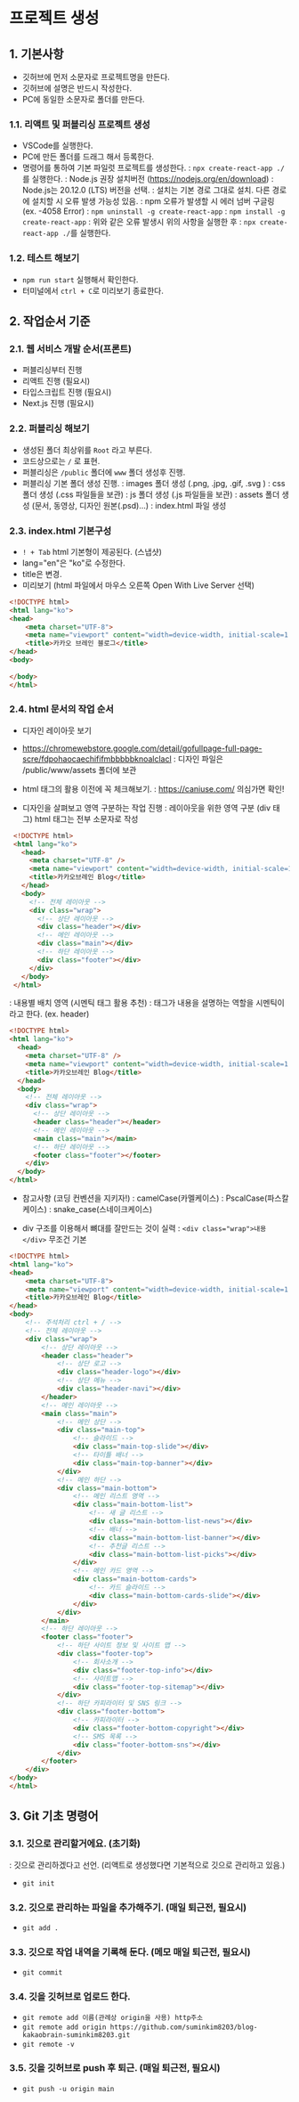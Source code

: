 # 프로젝트 생성

## 1. 기본사항
- 깃허브에 먼저 소문자로 프로젝트명을 만든다.
- 깃허브에 설명은 반드시 작성한다.
- PC에 동일한 소문자로 폴더를 만든다.

### 1.1. 리액트 및 퍼블리싱 프로젝트 생성
- VSCode를 실행한다.
- PC에 만든 폴더를 드래그 해서 등록한다.
- 명령어를 통하여 기본 파일럿 프로젝트를 생성한다.
 : `npx create-react-app ./`를 실행한다.
 : Node.js 권장 설치버전 (https://nodejs.org/en/download)
 : Node.js는 20.12.0 (LTS) 버전을 선택.
 : 설치는 기본 경로 그대로 설치. 다른 경로에 설치할 시 오류 발생 가능성 있음.
 : npm 오류가 발생할 시 에러 넘버 구글링 (ex. -4058 Error)
 : `npm uninstall -g create-react-app`
 : `npm install -g create-react-app`
 : 위와 같은 오류 발생시 위의 사항을 실행한 후
 : `npx create-react-app ./`를 실행한다.

### 1.2. 테스트 해보기
- `npm run start` 실행해서 확인한다.
- 터미널에서 `ctrl + C`로 미리보기 종료한다.

## 2. 작업순서 기준

### 2.1. 웹 서비스 개발 순서(프론트)
- 퍼블리싱부터 진행
- 리액트 진행 (필요시)
- 타입스크립트 진행 (필요시)
- Next.js 진행 (필요시)

### 2.2. 퍼블리싱 해보기
- 생성된 폴더 최상위를 `Root` 라고 부른다.
- 코드상으로는 `/` 로 표현.
- 퍼블리싱은 `/public` 폴더에 `www` 폴더 생성후 진행.
- 퍼블리싱 기본 폴더 생성 진행.
 : images 폴더 생성 (.png, .jpg, .gif, .svg )
 : css 폴더 생성 (.css 파일들을 보관)
 : js 폴더 생성 (.js 파일들을 보관)
 : assets 폴더 생성 (문서, 동영상, 디자인 원본(.psd)...)
 : index.html 파일 생성

### 2.3. index.html 기본구성
- `! + Tab` html 기본형이 제공된다. (스냅샷)
- lang="en"은 "ko"로 수정한다.
- title은 변경.
- 미리보기 (html 파일에서 마우스 오른쪽 Open With Live Server 선택)

```html
<!DOCTYPE html>
<html lang="ko">
<head>
    <meta charset="UTF-8">
    <meta name="viewport" content="width=device-width, initial-scale=1.0">
    <title>카카오 브레인 블로그</title>
</head>
<body>
    
</body>
</html>
```

### 2.4. html 문서의 작업 순서
- 디자인 레이아웃 보기
- https://chromewebstore.google.com/detail/gofullpage-full-page-scre/fdpohaocaechififmbbbbbknoalclacl
 : 디자인 파일은 /public/www/assets 폴더에 보관

 - html 태그의 활용 이전에 꼭 체크해보기.
 : https://caniuse.com/ 의심가면 확인!

- 디자인을 살펴보고 영역 구분하는 작업 진행
 : 레이아웃을 위한 영역 구분 (div 태그) html 태그는 전부 소문자로 작성
 ```html
  <!DOCTYPE html>
  <html lang="ko">
    <head>
      <meta charset="UTF-8" />
      <meta name="viewport" content="width=device-width, initial-scale=1.0" />
      <title>카카오브레인 Blog</title>
    </head>
    <body>
      <!-- 전체 레이아웃 -->
      <div class="wrap">
        <!-- 상단 레이아웃 -->
        <div class="header"></div>
        <!-- 메인 레이아웃 -->
        <div class="main"></div>
        <!-- 하단 레이아웃 -->
        <div class="footer"></div>
      </div>
    </body>
  </html>
  ```

 : 내용별 배치 영역 (시멘틱 태그 활용 추천)
 : 태그가 내용을 설명하는 역할을 시멘틱이라고 한다. (ex. header)
  ```html
  <!DOCTYPE html>
  <html lang="ko">
    <head>
      <meta charset="UTF-8" />
      <meta name="viewport" content="width=device-width, initial-scale=1.0" />
      <title>카카오브레인 Blog</title>
    </head>
    <body>
      <!-- 전체 레이아웃 -->
      <div class="wrap">
        <!-- 상단 레이아웃 -->
        <header class="header"></header>
        <!-- 메인 레이아웃 -->
        <main class="main"></main>
        <!-- 하단 레이아웃 -->
        <footer class="footer"></footer>
      </div>
    </body>
  </html>
  ```

- 참고사항 (코딩 컨벤션을 지키자!)
 : camelCase(카멜케이스)
 : PscalCase(파스칼케이스)
 : snake_case(스네이크케이스)

- div 구조를 이용해서 뼈대를 잘만드는 것이 실력
: `<div class="wrap">내용</div>` 무조건 기본
```html
<!DOCTYPE html>
<html lang="ko">
<head>
    <meta charset="UTF-8">
    <meta name="viewport" content="width=device-width, initial-scale=1.0">
    <title>카카오브레인 Blog</title>
</head>
<body>
    <!-- 주석처리 ctrl + / -->
    <!-- 전체 레이아웃 -->
    <div class="wrap">
        <!-- 상단 레이아웃 -->
        <header class="header">
            <!-- 상단 로고 -->
            <div class="header-logo"></div>
            <!-- 상단 메뉴 -->
            <div class="header-navi"></div>
        </header>
        <!-- 메인 레이아웃 -->
        <main class="main">
            <!-- 메인 상단 -->
            <div class="main-top">
                <!-- 슬라이드 -->
                <div class="main-top-slide"></div>
                <!-- 타이틀 배너 -->
                <div class="main-top-banner"></div>
            </div>
            <!-- 메인 하단 -->
            <div class="main-bottom">
                <!-- 메인 리스트 영역 -->
                <div class="main-bottom-list">
                    <!-- 새 글 리스트 -->
                    <div class="main-bottom-list-news"></div>
                    <!-- 배너 -->
                    <div class="main-bottom-list-banner"></div>
                    <!-- 추천글 리스트 -->
                    <div class="main-bottom-list-picks"></div>
                </div>
                <!-- 메인 카드 영역 -->
                <div class="main-bottom-cards">
                    <!-- 카드 슬라이드 -->
                    <div class="main-bottom-cards-slide"></div>
                </div>
            </div>
        </main>
        <!-- 하단 레이아웃 -->
        <footer class="footer">
            <!-- 하단 사이트 정보 및 사이트 맵 -->
            <div class="footer-top">
                <!-- 회사소개 -->
                <div class="footer-top-info"></div>
                <!-- 사이트맵 -->
                <div class="footer-top-sitemap"></div>
            </div>
            <!-- 하단 카피라이터 및 SNS 링크 -->
            <div class="footer-bottom">
                <!-- 카피라이터 -->
                <div class="footer-bottom-copyright"></div>
                <!-- SMS 목록 -->
                <div class="footer-bottom-sns"></div>
            </div>
        </footer>
    </div>
</body>
</html>
```

## 3. Git 기초 명령어
### 3.1. 깃으로 관리할거에요. (초기화)
: 깃으로 관리하겠다고 선언. (리액트로 생성했다면 기본적으로 깃으로 관리하고 있음.)
- `git init`

### 3.2. 깃으로 관리하는 파일을 추가해주기. (매일 퇴근전, 필요시)
- `git add .`

### 3.3. 깃으로 작업 내역을 기록해 둔다. (메모 매일 퇴근전, 필요시)
- `git commit`

### 3.4. 깃을 깃허브로 업로드 한다.
- `git remote add 이름(관례상 origin을 사용) http주소`
- `git remote add origin https://github.com/suminkim8203/blog-kakaobrain-suminkim8203.git`
- `git remote -v`

### 3.5. 깃을 깃허브로 push 후 퇴근. (매일 퇴근전, 필요시)
- `git push -u origin main`